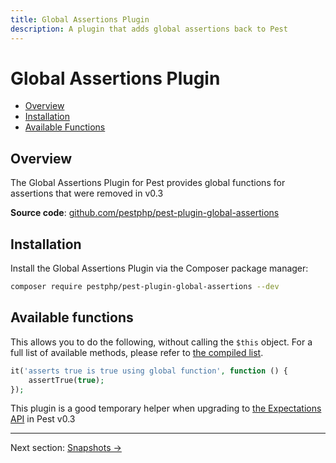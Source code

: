 ```yaml
---
title: Global Assertions Plugin
description: A plugin that adds global assertions back to Pest
---
```


# Global Assertions Plugin

- [Overview](#overview)
- [Installation](#installation)
- [Available Functions](#available-functions)

<a name="overview"></a>
## Overview

The Global Assertions Plugin for Pest provides global functions for assertions that were removed in v0.3

**Source code**: [github.com/pestphp/pest-plugin-global-assertions](https://github.com/pestphp/pest-plugin-global-assertions)

<a name="installation"></a>
## Installation

Install the Global Assertions Plugin via the Composer package manager:

```bash
composer require pestphp/pest-plugin-global-assertions --dev
```

<a name="available-functions"></a>
## Available functions

This allows you to do the following, without calling the `$this` object. For a full list of available methods, please refer to [the compiled list](https://github.com/pestphp/pest-plugin-global-assertions/blob/main/src/compiled.php).

```php
it('asserts true is true using global function', function () {
    assertTrue(true);
});
```

This plugin is a good temporary helper when upgrading to [the Expectations API](/docs/expectations) in Pest v0.3

---

Next section: [Snapshots →](/docs/plugins/snapshots)